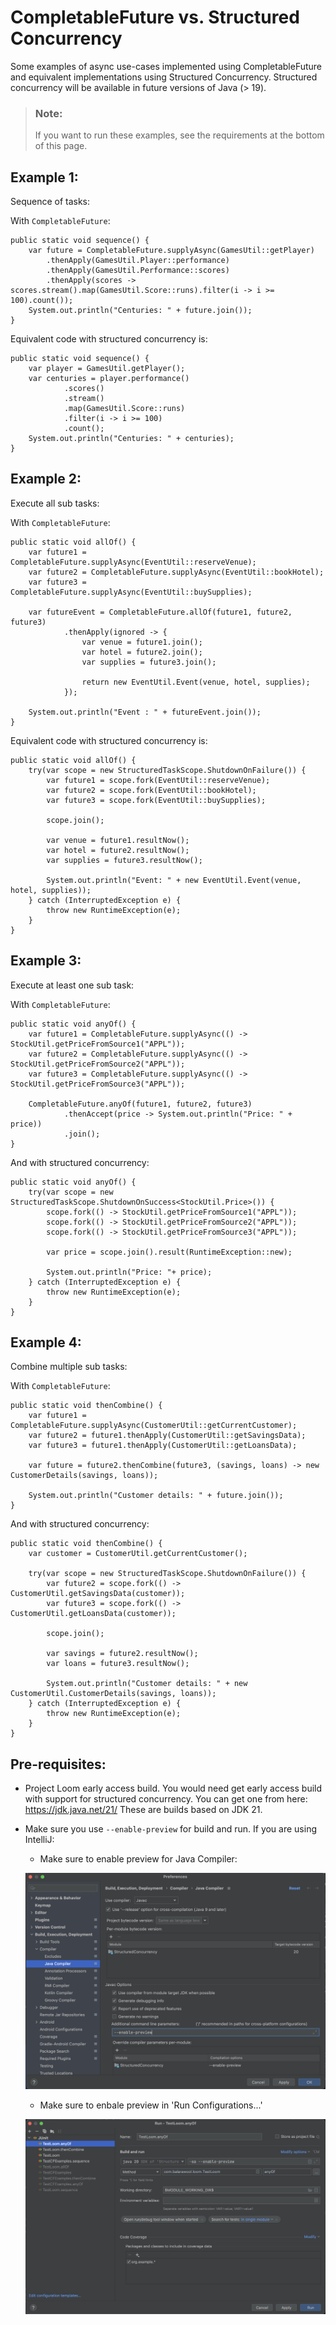 # CompletableFuture vs. Structured Concurrency

Some examples of async use-cases implemented using CompletableFuture and equivalent implementations using Structured Concurrency.
Structured concurrency will be available in future versions of Java (> 19).

> ### Note:
> If you want to run these examples, see the requirements at the bottom of this page.

## Example 1:
Sequence of tasks:

With ``CompletableFuture``:

    public static void sequence() {
        var future = CompletableFuture.supplyAsync(GamesUtil::getPlayer)
            .thenApply(GamesUtil.Player::performance)
            .thenApply(GamesUtil.Performance::scores)
            .thenApply(scores -> scores.stream().map(GamesUtil.Score::runs).filter(i -> i >= 100).count());
        System.out.println("Centuries: " + future.join());
    }

Equivalent code with structured concurrency is:

    public static void sequence() {
        var player = GamesUtil.getPlayer();
        var centuries = player.performance()
                .scores()
                .stream()
                .map(GamesUtil.Score::runs)
                .filter(i -> i >= 100)
                .count();
        System.out.println("Centuries: " + centuries);
    }


## Example 2:
Execute all sub tasks:

With ``CompletableFuture``:

    public static void allOf() {
        var future1 = CompletableFuture.supplyAsync(EventUtil::reserveVenue);
        var future2 = CompletableFuture.supplyAsync(EventUtil::bookHotel);
        var future3 = CompletableFuture.supplyAsync(EventUtil::buySupplies);

        var futureEvent = CompletableFuture.allOf(future1, future2, future3)
                .thenApply(ignored -> {
                    var venue = future1.join();
                    var hotel = future2.join();
                    var supplies = future3.join();

                    return new EventUtil.Event(venue, hotel, supplies);
                });

        System.out.println("Event : " + futureEvent.join());
    }

Equivalent code with structured concurrency is:

    public static void allOf() {
        try(var scope = new StructuredTaskScope.ShutdownOnFailure()) {
            var future1 = scope.fork(EventUtil::reserveVenue);
            var future2 = scope.fork(EventUtil::bookHotel);
            var future3 = scope.fork(EventUtil::buySupplies);

            scope.join();

            var venue = future1.resultNow();
            var hotel = future2.resultNow();
            var supplies = future3.resultNow();

            System.out.println("Event: " + new EventUtil.Event(venue, hotel, supplies));
        } catch (InterruptedException e) {
            throw new RuntimeException(e);
        }
    }


## Example 3:
Execute at least one sub task:

With ``CompletableFuture``:

    public static void anyOf() {
        var future1 = CompletableFuture.supplyAsync(() -> StockUtil.getPriceFromSource1("APPL"));
        var future2 = CompletableFuture.supplyAsync(() -> StockUtil.getPriceFromSource2("APPL"));
        var future3 = CompletableFuture.supplyAsync(() -> StockUtil.getPriceFromSource3("APPL"));

        CompletableFuture.anyOf(future1, future2, future3)
                .thenAccept(price -> System.out.println("Price: " + price))
                .join();
    }

And with structured concurrency:

    public static void anyOf() {
        try(var scope = new StructuredTaskScope.ShutdownOnSuccess<StockUtil.Price>()) {
            scope.fork(() -> StockUtil.getPriceFromSource1("APPL"));
            scope.fork(() -> StockUtil.getPriceFromSource2("APPL"));
            scope.fork(() -> StockUtil.getPriceFromSource3("APPL"));

            var price = scope.join().result(RuntimeException::new);

            System.out.println("Price: "+ price);
        } catch (InterruptedException e) {
            throw new RuntimeException(e);
        }
    }

## Example 4:
Combine multiple sub tasks:

With ``CompletableFuture``:

    public static void thenCombine() {
        var future1 = CompletableFuture.supplyAsync(CustomerUtil::getCurrentCustomer);
        var future2 = future1.thenApply(CustomerUtil::getSavingsData);
        var future3 = future1.thenApply(CustomerUtil::getLoansData);

        var future = future2.thenCombine(future3, (savings, loans) -> new CustomerDetails(savings, loans));

        System.out.println("Customer details: " + future.join());
    }

And with structured concurrency:

    public static void thenCombine() {
        var customer = CustomerUtil.getCurrentCustomer();

        try(var scope = new StructuredTaskScope.ShutdownOnFailure()) {
            var future2 = scope.fork(() -> CustomerUtil.getSavingsData(customer));
            var future3 = scope.fork(() -> CustomerUtil.getLoansData(customer));

            scope.join();

            var savings = future2.resultNow();
            var loans = future3.resultNow();

            System.out.println("Customer details: " + new CustomerUtil.CustomerDetails(savings, loans));
        } catch (InterruptedException e) {
            throw new RuntimeException(e);
        }
    }

## Pre-requisites:

- Project Loom early access build.
You would need get early access build with support for structured concurrency.
You can get one from here: https://jdk.java.net/21/
These are builds based on JDK 21.

- Make sure you use ``--enable-preview`` for build and run.
If you are using IntelliJ:
    - Make sure to enable preview for Java Compiler:
  
  ![Java Compiler Settings](./images/java_compiler_settings.png)
    - Make sure to enbale preview in 'Run Configurations...'
  
  ![Run Configurations Settings](./images/run_configurations_settings.png)
